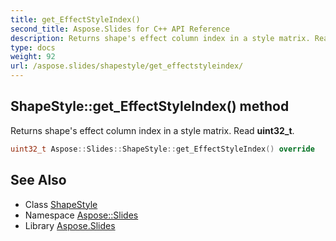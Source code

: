```yaml
---
title: get_EffectStyleIndex()
second_title: Aspose.Slides for C++ API Reference
description: Returns shape's effect column index in a style matrix. Read uint32_t.
type: docs
weight: 92
url: /aspose.slides/shapestyle/get_effectstyleindex/
---
```

## ShapeStyle::get_EffectStyleIndex() method


Returns shape's effect column index in a style matrix. Read **uint32_t**.

```cpp
uint32_t Aspose::Slides::ShapeStyle::get_EffectStyleIndex() override
```

## See Also

* Class [ShapeStyle](../)
* Namespace [Aspose::Slides](../../)
* Library [Aspose.Slides](../../../)